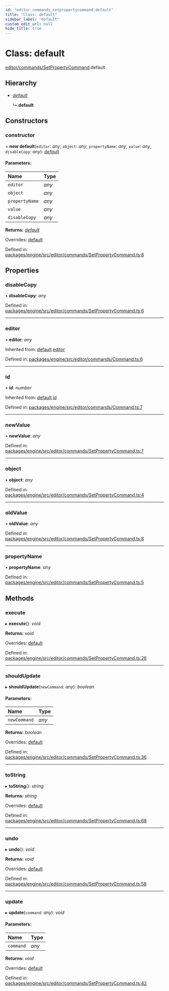 ```yaml
---
id: "editor_commands_setpropertycommand.default"
title: "Class: default"
sidebar_label: "default"
custom_edit_url: null
hide_title: true
---
```


# Class: default

[editor/commands/SetPropertyCommand](../modules/editor_commands_setpropertycommand.md).default

## Hierarchy

* [*default*](editor_commands_command.default.md)

  ↳ **default**

## Constructors

### constructor

\+ **new default**(`editor`: *any*, `object`: *any*, `propertyName`: *any*, `value`: *any*, `disableCopy`: *any*): [*default*](editor_commands_setpropertycommand.default.md)

#### Parameters:

Name | Type |
:------ | :------ |
`editor` | *any* |
`object` | *any* |
`propertyName` | *any* |
`value` | *any* |
`disableCopy` | *any* |

**Returns:** [*default*](editor_commands_setpropertycommand.default.md)

Overrides: [default](editor_commands_command.default.md)

Defined in: [packages/engine/src/editor/commands/SetPropertyCommand.ts:8](https://github.com/xr3ngine/xr3ngine/blob/716a06460/packages/engine/src/editor/commands/SetPropertyCommand.ts#L8)

## Properties

### disableCopy

• **disableCopy**: *any*

Defined in: [packages/engine/src/editor/commands/SetPropertyCommand.ts:6](https://github.com/xr3ngine/xr3ngine/blob/716a06460/packages/engine/src/editor/commands/SetPropertyCommand.ts#L6)

___

### editor

• **editor**: *any*

Inherited from: [default](editor_commands_command.default.md).[editor](editor_commands_command.default.md#editor)

Defined in: [packages/engine/src/editor/commands/Command.ts:6](https://github.com/xr3ngine/xr3ngine/blob/716a06460/packages/engine/src/editor/commands/Command.ts#L6)

___

### id

• **id**: *number*

Inherited from: [default](editor_commands_command.default.md).[id](editor_commands_command.default.md#id)

Defined in: [packages/engine/src/editor/commands/Command.ts:7](https://github.com/xr3ngine/xr3ngine/blob/716a06460/packages/engine/src/editor/commands/Command.ts#L7)

___

### newValue

• **newValue**: *any*

Defined in: [packages/engine/src/editor/commands/SetPropertyCommand.ts:7](https://github.com/xr3ngine/xr3ngine/blob/716a06460/packages/engine/src/editor/commands/SetPropertyCommand.ts#L7)

___

### object

• **object**: *any*

Defined in: [packages/engine/src/editor/commands/SetPropertyCommand.ts:4](https://github.com/xr3ngine/xr3ngine/blob/716a06460/packages/engine/src/editor/commands/SetPropertyCommand.ts#L4)

___

### oldValue

• **oldValue**: *any*

Defined in: [packages/engine/src/editor/commands/SetPropertyCommand.ts:8](https://github.com/xr3ngine/xr3ngine/blob/716a06460/packages/engine/src/editor/commands/SetPropertyCommand.ts#L8)

___

### propertyName

• **propertyName**: *any*

Defined in: [packages/engine/src/editor/commands/SetPropertyCommand.ts:5](https://github.com/xr3ngine/xr3ngine/blob/716a06460/packages/engine/src/editor/commands/SetPropertyCommand.ts#L5)

## Methods

### execute

▸ **execute**(): *void*

**Returns:** *void*

Overrides: [default](editor_commands_command.default.md)

Defined in: [packages/engine/src/editor/commands/SetPropertyCommand.ts:26](https://github.com/xr3ngine/xr3ngine/blob/716a06460/packages/engine/src/editor/commands/SetPropertyCommand.ts#L26)

___

### shouldUpdate

▸ **shouldUpdate**(`newCommand`: *any*): *boolean*

#### Parameters:

Name | Type |
:------ | :------ |
`newCommand` | *any* |

**Returns:** *boolean*

Overrides: [default](editor_commands_command.default.md)

Defined in: [packages/engine/src/editor/commands/SetPropertyCommand.ts:36](https://github.com/xr3ngine/xr3ngine/blob/716a06460/packages/engine/src/editor/commands/SetPropertyCommand.ts#L36)

___

### toString

▸ **toString**(): *string*

**Returns:** *string*

Overrides: [default](editor_commands_command.default.md)

Defined in: [packages/engine/src/editor/commands/SetPropertyCommand.ts:68](https://github.com/xr3ngine/xr3ngine/blob/716a06460/packages/engine/src/editor/commands/SetPropertyCommand.ts#L68)

___

### undo

▸ **undo**(): *void*

**Returns:** *void*

Overrides: [default](editor_commands_command.default.md)

Defined in: [packages/engine/src/editor/commands/SetPropertyCommand.ts:58](https://github.com/xr3ngine/xr3ngine/blob/716a06460/packages/engine/src/editor/commands/SetPropertyCommand.ts#L58)

___

### update

▸ **update**(`command`: *any*): *void*

#### Parameters:

Name | Type |
:------ | :------ |
`command` | *any* |

**Returns:** *void*

Overrides: [default](editor_commands_command.default.md)

Defined in: [packages/engine/src/editor/commands/SetPropertyCommand.ts:42](https://github.com/xr3ngine/xr3ngine/blob/716a06460/packages/engine/src/editor/commands/SetPropertyCommand.ts#L42)
